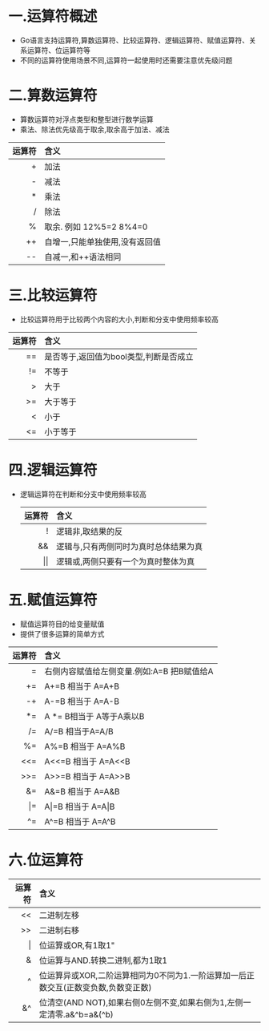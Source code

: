 # 一.运算符概述

* Go语言支持运算符,算数运算符、比较运算符、逻辑运算符、赋值运算符、关系运算符、位运算符等
* 不同的运算符使用场景不同,运算符一起使用时还需要注意优先级问题

# 二.算数运算符

* 算数运算符对浮点类型和整型进行数学运算
* 乘法、除法优先级高于取余,取余高于加法、减法

| 运算符 | 含义                        |
|------:|:---------------------------|
|     + | 加法                        |
|     - | 减法                        |
|     * | 乘法                        |
|     / | 除法                        |
|     % | 取余. 例如 12%5=2  8%4=0    |
|    ++ | 自增一,只能单独使用,没有返回值 |
|    -- | 自减一,和++语法相同          |

# 三.比较运算符

* 比较运算符用于比较两个内容的大小,判断和分支中使用频率较高

| 运算符 | 含义                               |
|------:|:-----------------------------------|
|    == | 是否等于,返回值为bool类型,判断是否成立 |
|    != | 不等于                             |
|     > | 大于                               |
|    >= | 大于等于                            |
|     < | 小于                               |
|    <= | 小于等于                            |

# 四.逻辑运算符

* 逻辑运算符在判断和分支中使用频率较高

  | 运算符 | 含义                             |
  |------:|:---------------------------------|
  |     ! | 逻辑非,取结果的反                  |
  |    && | 逻辑与,只有两侧同时为真时总体结果为真 |
  |  \|\| | 逻辑或,两侧只要有一个为真时整体为真   |

# 五.赋值运算符

* 赋值运算符目的给变量赋值
* 提供了很多运算的简单方式

| 运算符 | 含义                                   |
|------:|:--------------------------------------|
|     = | 右侧内容赋值给左侧变量.例如:A=B 把B赋值给A |
|    += | A+=B 相当于 A=A+B                      |
|    -+ | A-=B 相当于 A=A-B                      |
|    *= | A *= B相当于 A等于A乘以B                |
|    /= | A/=B 相当于A=A/B                       |
|    %= | A%=B 相当于 A=A%B                      |
|   <<= | A<<=B 相当于 A=A<<B                    |
|   >>= | A>>=B 相当于 A=A>>B                    |
|    &= | A&=B 相当于 A=A&B                      |
|   \|= | A\|=B 相当于 A=A\|B                    |
|    ^= | A^=B 相当于 A=A^B                      |

# 六.位运算符

| 运算符 | 含义                                                                     |
|------:|:-------------------------------------------------------------------------|
|    << | 二进制左移                                                                |
|   \>> | 二进制右移                                                                |
|    \| | 位运算或OR,有1取1"                                                         |
|     & | 位运算与AND.转换二进制,都为1取1                                             |
|     ^ | 位运算异或XOR,二阶运算相同为0不同为1.一阶运算加一后正数交互(正数变负数,负数变正数) |
|    &^ | 位清空(AND NOT),如果右侧0左侧不变,如果右侧为1,左侧一定清零.a&^b=a&(^b)         |

